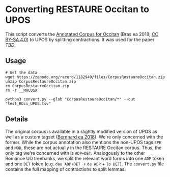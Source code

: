 # Converting RESTAURE Occitan to UPOS

This script converts the [Annotated Corpus for Occitan](https://zenodo.org/record/1182949) (Bras ea 2018; [CC BY-SA 4.0](https://creativecommons.org/licenses/by-sa/4.0/legalcode)) to UPOS by splitting contractions.
It was used for the paper *TBD*.


## Usage

```
# Get the data
wget https://zenodo.org/record/1182949/files/CorpusRestaureOccitan.zip
unzip CorpusRestaureOccitan.zip
rm CorpusRestaureOccitan.zip
rm -r __MACOSX

python3 convert.py --glob "CorpusRestaureOccitan/*" --out "test_ROci_UPOS.tsv"
```

## Details

The original corpus is available in a slightly modified version of UPOS as well as a custom tagset ([Bernhard ea 2018](https://hal.science/hal-01704806v1/document)).
We're only concerned with the former.
While the corpus annotation also mentions the non-UPOS tags `EPE` and `MOD`, these are not actually in the RESTAURE Occitan corpus.
Thus, the only tag we're concerned with is `ADP+DET`.
Analogously to the other Romance UD treebanks, we split the relevant word forms into one `ADP` token and one `DET` token (e.g. `dau ADP+DET` -> `de ADP` + `lo DET`).
The `convert.py` file contains the full mapping of contractions to split lemmas.
